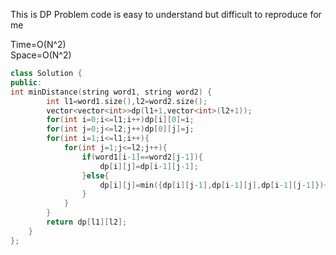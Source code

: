 This is DP Problem code is easy to understand but difficult to reproduce for me <br/>

Time=O(N^2) <br/>
Space=O(N^2) <br/>

```C++
class Solution {
public:
int minDistance(string word1, string word2) {
        int l1=word1.size(),l2=word2.size();
        vector<vector<int>>dp(l1+1,vector<int>(l2+1));
        for(int i=0;i<=l1;i++)dp[i][0]=i;
        for(int j=0;j<=l2;j++)dp[0][j]=j;
        for(int i=1;i<=l1;i++){
            for(int j=1;j<=l2;j++){
                if(word1[i-1]==word2[j-1]){
                    dp[i][j]=dp[i-1][j-1];
                }else{
                    dp[i][j]=min({dp[i][j-1],dp[i-1][j],dp[i-1][j-1]})+1;
                }
            }
        }
        return dp[l1][l2];
    }
};
```
